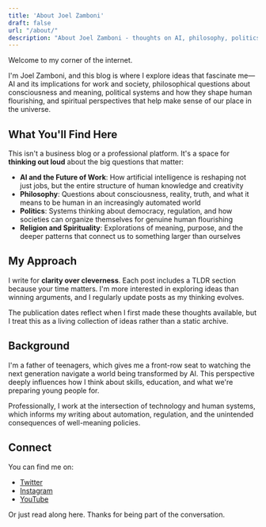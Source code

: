 ```yaml
---
title: 'About Joel Zamboni'
draft: false
url: "/about/"
description: "About Joel Zamboni - thoughts on AI, philosophy, politics, and religion. A personal blog exploring the intersection of technology and human experience."
---
```


Welcome to my corner of the internet.

I'm Joel Zamboni, and this blog is where I explore ideas that fascinate me—AI and its implications for work and society, philosophical questions about consciousness and meaning, political systems and how they shape human flourishing, and spiritual perspectives that help make sense of our place in the universe.

## What You'll Find Here

This isn't a business blog or a professional platform. It's a space for **thinking out loud** about the big questions that matter:

- **AI and the Future of Work**: How artificial intelligence is reshaping not just jobs, but the entire structure of human knowledge and creativity
- **Philosophy**: Questions about consciousness, reality, truth, and what it means to be human in an increasingly automated world  
- **Politics**: Systems thinking about democracy, regulation, and how societies can organize themselves for genuine human flourishing
- **Religion and Spirituality**: Explorations of meaning, purpose, and the deeper patterns that connect us to something larger than ourselves

## My Approach

I write for **clarity over cleverness**. Each post includes a TLDR section because your time matters. I'm more interested in exploring ideas than winning arguments, and I regularly update posts as my thinking evolves.

The publication dates reflect when I first made these thoughts available, but I treat this as a living collection of ideas rather than a static archive.

## Background

I'm a father of teenagers, which gives me a front-row seat to watching the next generation navigate a world being transformed by AI. This perspective deeply influences how I think about skills, education, and what we're preparing young people for.

Professionally, I work at the intersection of technology and human systems, which informs my writing about automation, regulation, and the unintended consequences of well-meaning policies.

## Connect

You can find me on:
- [Twitter](https://twitter.com/joelzamboni)
- [Instagram](https://www.instagram.com/joelzamboni/)
- [YouTube](https://www.youtube.com/@joelzamboni)

Or just read along here. Thanks for being part of the conversation.